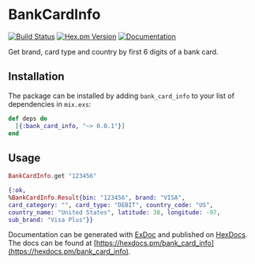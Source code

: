 # BankCardInfo
[![Build Status](https://travis-ci.org/vredniy/elixir-bank-card-info.svg?branch=master)](https://travis-ci.org/vredniy/elixir-bank-card-info) [![Hex.pm Version](https://img.shields.io/hexpm/v/bank_card_info.svg?maxAge=900000)](https://hex.pm/packages/bank_card_info) [![Documentation](https://img.shields.io/badge/docs-latest-blue.svg)](https://hexdocs.pm/bank_card_info/)

Get brand, card type and country by first 6 digits of a bank card.

## Installation

The package can be installed by adding `bank_card_info` to your list of dependencies in `mix.exs`:

```elixir
def deps do
  [{:bank_card_info, "~> 0.0.1"}]
end
```

## Usage

```elixir
BankCardInfo.get "123456"

{:ok,
%BankCardInfo.Result{bin: "123456", brand: "VISA",
card_category: "", card_type: "DEBIT", country_code: "US",
country_name: "United States", latitude: 38, longitude: -97,
sub_brand: "Visa Plus"}}
```

Documentation can be generated with [ExDoc](https://github.com/elixir-lang/ex_doc)
and published on [HexDocs](https://hexdocs.pm). The docs can
be found at [https://hexdocs.pm/bank_card_info](https://hexdocs.pm/bank_card_info).

